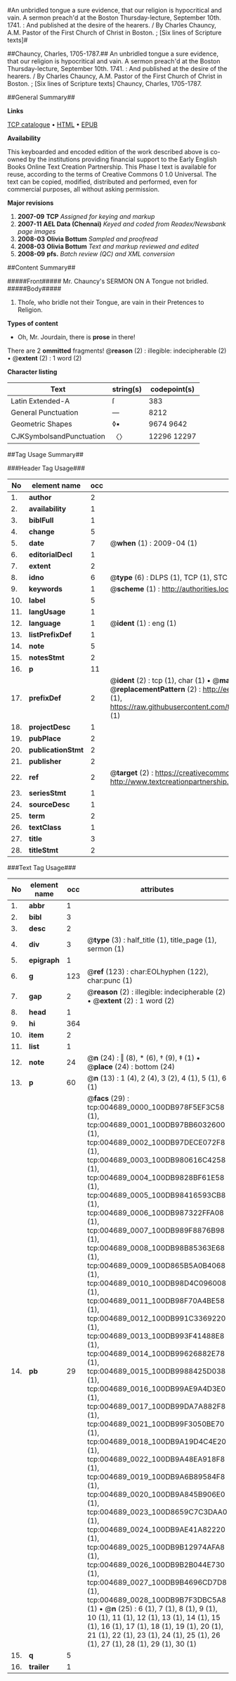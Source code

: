 #An unbridled tongue a sure evidence, that our religion is hypocritical and vain. A sermon preach'd at the Boston Thursday-lecture, September 10th. 1741. : And published at the desire of the hearers. / By Charles Chauncy, A.M. Pastor of the First Church of Christ in Boston. ; [Six lines of Scripture texts]#

##Chauncy, Charles, 1705-1787.##
An unbridled tongue a sure evidence, that our religion is hypocritical and vain. A sermon preach'd at the Boston Thursday-lecture, September 10th. 1741. : And published at the desire of the hearers. / By Charles Chauncy, A.M. Pastor of the First Church of Christ in Boston. ; [Six lines of Scripture texts]
Chauncy, Charles, 1705-1787.

##General Summary##

**Links**

[TCP catalogue](http://www.ota.ox.ac.uk/tcp/)  • 
[HTML](http://tei.it.ox.ac.uk/tcp/Texts-HTML/free/N03/N03810.html)  • 
[EPUB](http://tei.it.ox.ac.uk/tcp/Texts-EPUB/free/N03/N03810.epub)

**Availability**

This keyboarded and encoded edition of the
	       work described above is co-owned by the institutions
	       providing financial support to the Early English Books
	       Online Text Creation Partnership. This Phase I text is
	       available for reuse, according to the terms of Creative
	       Commons 0 1.0 Universal. The text can be copied,
	       modified, distributed and performed, even for
	       commercial purposes, all without asking permission.

**Major revisions**

1. __2007-09__ __TCP__ *Assigned for keying and markup*
1. __2007-11__ __AEL Data (Chennai)__ *Keyed and coded from Readex/Newsbank page images*
1. __2008-03__ __Olivia Bottum__ *Sampled and proofread*
1. __2008-03__ __Olivia Bottum__ *Text and markup reviewed and edited*
1. __2008-09__ __pfs.__ *Batch review (QC) and XML conversion*

##Content Summary##

#####Front#####
Mr. Chauncy's SERMON ON A Tongue not bridled.
#####Body#####

1. Thoſe, who bridle not their Tongue, are vain in their Pretences to Religion.

**Types of content**

  * Oh, Mr. Jourdain, there is **prose** in there!

There are 2 **ommitted** fragments! 
 @__reason__ (2) : illegible: indecipherable (2)  •  @__extent__ (2) : 1 word (2)

**Character listing**


|Text|string(s)|codepoint(s)|
|---|---|---|
|Latin Extended-A|ſ|383|
|General Punctuation|—|8212|
|Geometric Shapes|◊▪|9674 9642|
|CJKSymbolsandPunctuation|〈〉|12296 12297|

##Tag Usage Summary##

###Header Tag Usage###

|No|element name|occ|attributes|
|---|---|---|---|
|1.|__author__|2||
|2.|__availability__|1||
|3.|__biblFull__|1||
|4.|__change__|5||
|5.|__date__|7| @__when__ (1) : 2009-04 (1)|
|6.|__editorialDecl__|1||
|7.|__extent__|2||
|8.|__idno__|6| @__type__ (6) : DLPS (1), TCP (1), STC (1), NOTIS (1), IMAGE-SET (1), EVANS-CITATION (1)|
|9.|__keywords__|1| @__scheme__ (1) : http://authorities.loc.gov/ (1)|
|10.|__label__|5||
|11.|__langUsage__|1||
|12.|__language__|1| @__ident__ (1) : eng (1)|
|13.|__listPrefixDef__|1||
|14.|__note__|5||
|15.|__notesStmt__|2||
|16.|__p__|11||
|17.|__prefixDef__|2| @__ident__ (2) : tcp (1), char (1)  •  @__matchPattern__ (2) : ([0-9\-]+):([0-9IVX]+) (1), (.+) (1)  •  @__replacementPattern__ (2) : http://eebo.chadwyck.com/downloadtiff?vid=$1&page=$2 (1), https://raw.githubusercontent.com/textcreationpartnership/Texts/master/tcpchars.xml#$1 (1)|
|18.|__projectDesc__|1||
|19.|__pubPlace__|2||
|20.|__publicationStmt__|2||
|21.|__publisher__|2||
|22.|__ref__|2| @__target__ (2) : https://creativecommons.org/publicdomain/zero/1.0/ (1), http://www.textcreationpartnership.org/docs/. (1)|
|23.|__seriesStmt__|1||
|24.|__sourceDesc__|1||
|25.|__term__|2||
|26.|__textClass__|1||
|27.|__title__|3||
|28.|__titleStmt__|2||


###Text Tag Usage###

|No|element name|occ|attributes|
|---|---|---|---|
|1.|__abbr__|1||
|2.|__bibl__|3||
|3.|__desc__|2||
|4.|__div__|3| @__type__ (3) : half_title (1), title_page (1), sermon (1)|
|5.|__epigraph__|1||
|6.|__g__|123| @__ref__ (123) : char:EOLhyphen (122), char:punc (1)|
|7.|__gap__|2| @__reason__ (2) : illegible: indecipherable (2)  •  @__extent__ (2) : 1 word (2)|
|8.|__head__|1||
|9.|__hi__|364||
|10.|__item__|2||
|11.|__list__|1||
|12.|__note__|24| @__n__ (24) : ‖ (8), * (6), † (9), ‡ (1)  •  @__place__ (24) : bottom (24)|
|13.|__p__|60| @__n__ (13) : 1 (4), 2 (4), 3 (2), 4 (1), 5 (1), 6 (1)|
|14.|__pb__|29| @__facs__ (29) : tcp:004689_0000_100DB978F5EF3C58 (1), tcp:004689_0001_100DB97BB6032600 (1), tcp:004689_0002_100DB97DECE072F8 (1), tcp:004689_0003_100DB980616C4258 (1), tcp:004689_0004_100DB9828BF61E58 (1), tcp:004689_0005_100DB98416593CB8 (1), tcp:004689_0006_100DB987322FFA08 (1), tcp:004689_0007_100DB989F8876B98 (1), tcp:004689_0008_100DB98B85363E68 (1), tcp:004689_0009_100D865B5A0B4068 (1), tcp:004689_0010_100DB98D4C096008 (1), tcp:004689_0011_100DB98F70A4BE58 (1), tcp:004689_0012_100DB991C3369220 (1), tcp:004689_0013_100DB993F41488E8 (1), tcp:004689_0014_100DB99626882E78 (1), tcp:004689_0015_100DB9988425D038 (1), tcp:004689_0016_100DB99AE9A4D3E0 (1), tcp:004689_0017_100DB99DA7A882F8 (1), tcp:004689_0021_100DB99F3050BE70 (1), tcp:004689_0018_100DB9A19D4C4E20 (1), tcp:004689_0022_100DB9A48EA918F8 (1), tcp:004689_0019_100DB9A6B89584F8 (1), tcp:004689_0020_100DB9A845B906E0 (1), tcp:004689_0023_100D8659C7C3DAA0 (1), tcp:004689_0024_100DB9AE41A82220 (1), tcp:004689_0025_100DB9B12974AFA8 (1), tcp:004689_0026_100DB9B2B044E730 (1), tcp:004689_0027_100DB9B4696CD7D8 (1), tcp:004689_0028_100DB9B7F3DBC5A8 (1)  •  @__n__ (25) : 6 (1), 7 (1), 8 (1), 9 (1), 10 (1), 11 (1), 12 (1), 13 (1), 14 (1), 15 (1), 16 (1), 17 (1), 18 (1), 19 (1), 20 (1), 21 (1), 22 (1), 23 (1), 24 (1), 25 (1), 26 (1), 27 (1), 28 (1), 29 (1), 30 (1)|
|15.|__q__|5||
|16.|__trailer__|1||
